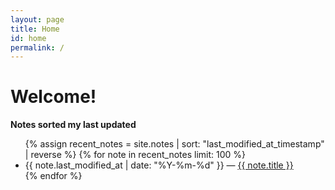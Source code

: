 ```yaml
---
layout: page
title: Home
id: home
permalink: /
---
```


# Welcome!

<strong>Notes sorted my last updated</strong>

<ul>
  {% assign recent_notes = site.notes | sort: "last_modified_at_timestamp" | reverse %}
  {% for note in recent_notes limit: 100 %}
    <li>
      {{ note.last_modified_at | date: "%Y-%m-%d" }} — <a class="internal-link" href="{{ site.baseurl }}{{ note.url }}">{{ note.title }}</a>
    </li>
  {% endfor %}
</ul>

<style>
  .wrapper {
    max-width: 46em;
  }
</style>
